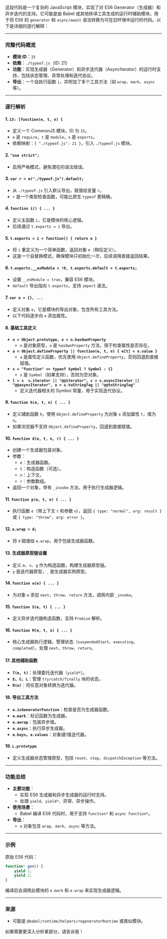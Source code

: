 这段代码是一个复杂的 JavaScript 模块，实现了对 ES6 Generator（生成器）和异步迭代的支持。它可能是由 Babel 或其他转译工具生成的运行时辅助模块，用于将 ES6 的 `generator` 和 `async/await` 语法转换为可在旧环境中运行的代码。以下是详细的逐行解释：

---

### 完整代码概览
- **模块 ID**：`15`
- **依赖**：`./typeof.js`（ID: 21）
- **功能**：实现生成器（Generator）和异步迭代器（AsyncIterator）的运行时支持，包括状态管理、异常处理和迭代协议。
- **导出**：一个自执行函数 `i`，并附加了多个工具方法（如 `wrap`、`mark`、`async` 等）。

---

### 逐行解析

#### 1. **`15: [function(e, t, n) {`**
- 定义一个 CommonJS 模块，ID 为 `15`。
- `e` 是 `require`，`t` 是 `module`，`n` 是 `exports`。
- 依赖映射：`{ "./typeof.js": 21 }`，引入 `./typeof.js` 模块。

#### 2. **`"use strict";`**
- 启用严格模式，避免潜在的语法错误。

#### 3. **`var r = e("./typeof.js").default;`**
- 从 `./typeof.js` 引入默认导出，赋值给变量 `r`。
- `r` 是一个类型检查函数，可能比原生 `typeof` 更精确。

#### 4. **`function i() { ... }`**
- 定义主函数 `i`，它是模块的核心逻辑。
- 后续通过 `t.exports = i` 导出。

#### 5. **`t.exports = i = function() { return e }`**
- 将 `i` 重定义为一个简单函数，返回对象 `e`（稍后定义）。
- 这是一个自替换模式，确保模块只初始化一次，后续调用直接返回结果。

#### 6. **`t.exports.__esModule = !0, t.exports.default = t.exports;`**
- 设置 `__esModule = true`，兼容 ES6 模块。
- `default` 导出指向 `t.exports`，支持 `import` 语法。

#### 7. **`var e = {}, ...`**
- 定义对象 `e`，它是模块的导出对象，包含所有工具方法。
- 以下代码逐步向 `e` 添加属性。

#### 8. **基础工具定义**
- **`n = Object.prototype, o = n.hasOwnProperty`**
  - `n` 是对象原型，`o` 是 `hasOwnProperty` 方法，用于检查属性是否存在。
- **`a = Object.defineProperty || function(e, t, n) { e[t] = n.value }`**
  - `a` 是属性定义函数，优先使用 `Object.defineProperty`，否则回退到直接赋值。
- **`s = "function" == typeof Symbol ? Symbol : {}`**
  - `s` 是 `Symbol`（如果支持），否则为空对象。
- **`l = s  s.iterator || "@@iterator", c = s.asyncIterator || "@@asyncIterator", u = s.toStringTag || "@@toStringTag"`**
  - 定义迭代器相关的 Symbol 常量，用于实现迭代协议。

#### 9. **`function h(e, t, n) { ... }`**
- 定义辅助函数 `h`，使用 `Object.defineProperty` 为对象 `e` 添加属性 `t`，值为 `n`。
- 如果浏览器不支持 `Object.defineProperty`，回退到直接赋值。

#### 10. **`function d(e, t, n, r) { ... }`**
- 创建一个生成器包装对象。
- 参数：
  - `e`：生成器函数。
  - `t`：构造函数（可选）。
  - `n`：上下文。
  - `r`：参数数组。
- 返回一个对象，带有 `_invoke` 方法，用于执行生成器逻辑。

#### 11. **`function p(e, t, n) { ... }`**
- 执行函数 `e`（带上下文 `t` 和参数 `n`），返回 `{ type: "normal", arg: result }` 或 `{ type: "throw", arg: error }`。

#### 12. **`e.wrap = d;`**
- 将 `d` 赋值给 `e.wrap`，用于包装生成器函数。

#### 13. **生成器原型链设置**
- 定义 `m`、`v`、`g` 作为构造函数，构建生成器原型链。
- `y` 是迭代器原型，`_` 是生成器实例原型。

#### 14. **`function w(e) { ... }`**
- 为对象 `e` 添加 `next`、`throw`、`return` 方法，调用内部 `_invoke`。

#### 15. **`function S(e, t) { ... }`**
- 定义异步迭代器构造函数，支持 `Promise` 解析。

#### 16. **`function M(e, t, n) { ... }`**
- 核心生成器执行逻辑，管理状态（`suspendedStart`、`executing`、`completed`），处理 `next`、`throw`、`return`。

#### 17. **其他辅助函数**
- **`T(e, t)`**：处理委托迭代器（`yield*`）。
- **`E`、`C`、`L`**：管理 `try/catch/finally` 块的状态。
- **`R(e)`**：将任意对象转换为迭代器。

#### 18. **导出工具方法**
- **`e.isGeneratorFunction`**：检查是否为生成器函数。
- **`e.mark`**：标记函数为生成器。
- **`e.awrap`**：包装异步值。
- **`e.async`**：执行异步生成器。
- **`e.keys`、`e.values`**：对象键/值迭代器。

#### 19. **`L.prototype`**
- 定义生成器状态管理原型，包括 `reset`、`stop`、`dispatchException` 等方法。

---

### 功能总结
- **主要功能**：
  - 实现 ES6 生成器和异步生成器的运行时支持。
  - 处理 `yield`、`yield*`、异常、异步操作。
- **使用场景**：
  - Babel 编译 ES6 代码时，用于支持 `function*` 和 `async function*`。
- **导出**：
  - `e` 对象包含 `wrap`、`mark`、`async` 等方法。

---

### 示例
原始 ES6 代码：
```javascript
function* gen() {
    yield 1;
    yield 2;
}
```
编译后会调用此模块的 `e.mark` 和 `e.wrap` 来实现生成器逻辑。

---

### 来源
- 可能是 `@babel/runtime/helpers/regeneratorRuntime` 或类似模块。

如果需要更深入分析某部分，请告诉我！
